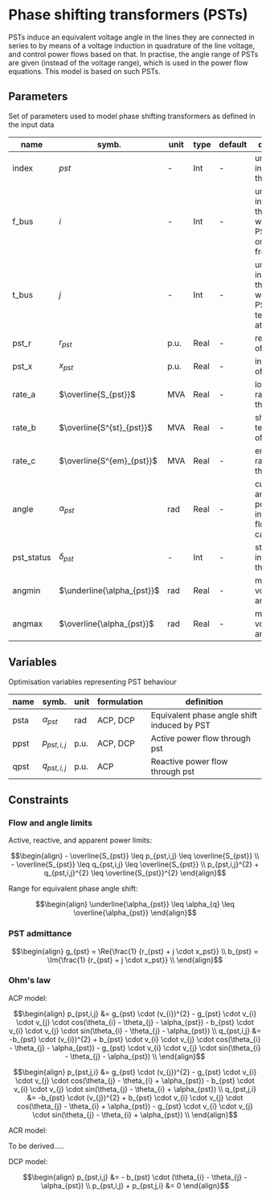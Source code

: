 # Phase shifting transformers (PSTs)

PSTs induce an equivalent voltage angle in the lines they are connected in series to by means of a voltage induction in quadrature of the line voltage, and control power flows based on that. In practise, the angle range of PSTs are given (instead of the voltage range), which is used in the power flow equations. This model is based on such PSTs.

## Parameters

Set of parameters used to model phase shifting transformers as defined in the input data

| name          | symb.                     | unit  | type      | default  | definition                                                           |
|---------------|---------------------------|-------|-----------|----------|----------------------------------------------------------------------|
| index         | $pst$                      | -     | Int       | -        | unique index of the PST                                  |
| f_bus         | $i$                       | -     | Int       | -        | unique index of the bus to which the PST is originating from |
| t_bus         | $j$                       | -     | Int       | -        | unique index of the bus to which the PST is terminating at |
| pst_r        | $r_{pst}$                | p.u.  | Real      | -        | resistance of the PST |
| pst_x        | $x_{pst}$                | p.u.  | Real      | -        | inductance of the PST |
| rate_a        | $\overline{S_{pst}}$     | MVA   | Real      | -        | long term rating of the PST |
| rate_b        | $\overline{S^{st}_{pst}}$| MVA   | Real      | -        | short term term rating of the PST |
| rate_c        | $\overline{S^{em}_{pst}}$| MVA   | Real      | -        | emergency rating of the PST |
| angle         | $\alpha_{pst}$            | rad     | Real       | -        | current angle set point (used in power flow calculation) |
| pst_status    | $\delta_{pst}$            | -     | Int       | -        | status indicator of the PST |
| angmin      | $\underline{\alpha_{pst}}$ |rad  | Real      | -        | minimum voltage angle shift |
| angmax      | $\overline{\alpha_{pst}}$  | rad  | Real      | -        | maximum voltage angle shift |

## Variables

Optimisation variables representing PST behaviour

| name          | symb.                 | unit  | formulation     | definition                                                                 |
|---------------|-----------------------|-------|-----------------|----------------------------------------------------------------------------|  
| psta          |$\alpha_{pst}$         | rad   | ACP, DCP        | Equivalent phase angle shift induced by PST |
| ppst          |$p_{pst,i,j}$           | p.u.  | ACP, DCP        | Active power flow through pst |
| qpst          |$q_{pst,i,j}$           | p.u.  | ACP             | Reactive power flow through pst |

## Constraints

### Flow and angle limits

Active, reactive, and apparent power limits:
```math
\begin{align}
- \overline{S_{pst}} \leq p_{pst,i,j} \leq \overline{S_{pst}} \\
- \overline{S_{pst}} \leq q_{pst,i,j} \leq \overline{S_{pst}} \\
p_{pst,i,j}^{2} + q_{pst,i,j}^{2} \leq \overline{S_{pst}}^{2}
\end{align}
```

Range for equivalent phase angle shift:
```math
\begin{align}
\underline{\alpha_{pst}} \leq \alpha_{q} \leq \overline{\alpha_{pst}}
\end{align}
```

### PST admittance
```math
\begin{align}
g_{pst} = \Re{\frac{1} {r_{pst} + j \cdot x_pst}} \\
b_{pst} = \Im{\frac{1} {r_{pst} + j \cdot x_pst}} \\
\end{align}
```

### Ohm's law
ACP model:
```math
\begin{align}
p_{pst,i,j} &= g_{pst} \cdot (v_{i})^{2} - g_{pst} \cdot v_{i} \cdot v_{j} \cdot cos(\theta_{i} - \theta_{j} - \alpha_{pst}) - b_{pst} \cdot v_{i} \cdot v_{j} \cdot sin(\theta_{i} - \theta_{j} - \alpha_{pst}) \\
q_{pst,i,j} &= -b_{pst} \cdot (v_{i})^{2} + b_{pst} \cdot v_{i} \cdot v_{j} \cdot cos(\theta_{i} - \theta_{j} - \alpha_{pst}) - g_{pst} \cdot v_{i} \cdot v_{j} \cdot sin(\theta_{i} - \theta_{j} - \alpha_{pst}) \\
\end{align}
```
```math
\begin{align}
p_{pst,j,i} &= g_{pst} \cdot (v_{j})^{2} - g_{pst} \cdot v_{i} \cdot v_{j} \cdot cos(\theta_{j} - \theta_{i} + \alpha_{pst}) - b_{pst} \cdot v_{i} \cdot v_{j} \cdot sin(\theta_{j} - \theta_{i} + \alpha_{pst}) \\
q_{pst,j,i} &= -b_{pst} \cdot (v_{j})^{2} + b_{pst} \cdot v_{i} \cdot v_{j} \cdot cos(\theta_{j} - \theta_{i} + \alpha_{pst}) - g_{pst} \cdot v_{i} \cdot v_{j} \cdot sin(\theta_{j} - \theta_{i} + \alpha_{pst}) \\
\end{align}
```

ACR model:

To be derived.....

DCP model:
```math
\begin{align}
p_{pst,i,j} &= - b_{pst} \cdot (\theta_{i} - \theta_{j} - \alpha_{pst}) \\
p_{pst,i,j} + p_{pst,j,i} &= 0
\end{align}
```

